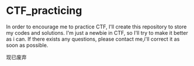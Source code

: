 # CTF_practicing

In order to encourage me to practice CTF, I'll create this repository to store my codes and solutions.
I'm just a newbie in CTF, so I'll try to make it better as i can.
If there exists any questions, please contact me,i'll correct it as soon as possible.

现已废弃
